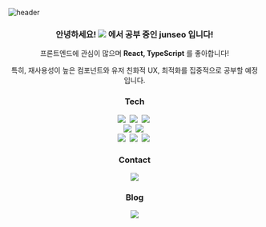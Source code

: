![header](https://capsule-render.vercel.app/api?type=soft&color=ff9999&height=150&animation=twinkling&section=header&text=JunhwanSeo&fontSize=75&fontColor=4B5A78)

<h3 align="center"> 안녕하세요!   <img src="https://img.shields.io/badge/42Seoul-%23000000?style=flat-square&logo=42&logoColor=white&link=https://profile.intra.42.fr/users/junseo"/> 에서 공부 중인 junseo 입니다! </h3>
<p align="center"> 프론트엔드에 관심이 많으며 <strong>React, TypeScript</strong> 를 좋아합니다! </p>
<p align="center"> 특히, 재사용성이 높은 컴포넌트와 유저 친화적 UX, 최적화를 집중적으로 공부할 예정입니다. </p>

<h3 align="center">Tech</h3>

<p align="center">
  <img src="https://img.shields.io/badge/C-A8B9CC?style=flat-square&logo=C&logoColor=white"/></a>&nbsp 
  <img src="https://img.shields.io/badge/JavaScript-%23F7DF1E?style=flat-square&logo=JavaScript&logoColor=white"/></a>&nbsp 
  <img src="https://img.shields.io/badge/TypeScript-%233178C6?style=flat-square&logo=Typescript&logoColor=white"/></a>&nbsp
  <br>
  <img src="https://img.shields.io/badge/React-white?style=flat-square&logo=React&logoColor=%2361DAFB"/></a>&nbsp 
  <img src="https://img.shields.io/badge/Next.js-%23000000?style=flat-square&logo=Next.js&logoColor=white"/></a>&nbsp
  <br>
  <img src="https://img.shields.io/badge/NestJS-E0234E?style=flat-square&logo=NestJS&logoColor=white"/></a>&nbsp
  <img src="https://img.shields.io/badge/MongoDB-47A248?style=flat-square&logo=MongoDB&logoColor=white"/></a>&nbsp
  <img src="https://img.shields.io/badge/Docker-2496ED?style=flat-square&logo=Docker&logoColor=white"/></a>&nbsp
  
<!--   <img src="https://img.shields.io/badge/Node.js-339933?style=flat-square&logo=Node.js&logoColor=white"/></a>&nbsp -->
<!--   <img src="https://img.shields.io/badge/Gatsby-663399?style=flat-square&logo=Gatsby&logoColor=white"/></a>&nbsp -->
</p>

<h3 align="center">Contact</h3>
<p align="center">
  <a href="mailto:sjunhwan0901@gmail.com"><img src="https://img.shields.io/badge/Gmail-d14836?style=flat-square&logo=Gmail&logoColor=white&link=sjunhwan0901@gmail.com"/></a>
<!--   <a href="https://www.instagram.com/speaork/"><img src="https://img.shields.io/badge/Instagram-E4405F?style=flat-square&logo=Instagram&logoColor=white&link=https://www.instagram.com/speaork/"/></a>&nbsp -->
</p>



<h3 align="center">Blog</h3>


<p align="center">
  <a href="https://gamguma.dev/">
    <img src="https://img.shields.io/badge/Gamguma Blog-B9ACDA?style=for-the-badge"/>
  </a>
</p>

